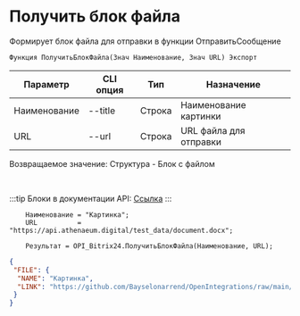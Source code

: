 ﻿---
sidebar_position: 9
---

# Получить блок файла
 Формирует блок файла для отправки в функции ОтправитьСообщение



`Функция ПолучитьБлокФайла(Знач Наименование, Знач URL) Экспорт`

  | Параметр | CLI опция | Тип | Назначение |
  |-|-|-|-|
  | Наименование | --title | Строка | Наименование картинки |
  | URL | --url | Строка | URL файла для отправки |

  
  Возвращаемое значение:   Структура - Блок с файлом

<br/>

:::tip
Блоки в документации API: [Ссылка](https://dev.1c-bitrix.ru/learning/course/?COURSE_ID=93&CHAPTER_ID=07867)
:::
<br/>


```bsl title="Пример кода"
    Наименование = "Картинка";
    URL          = "https://api.athenaeum.digital/test_data/document.docx";

    Результат = OPI_Bitrix24.ПолучитьБлокФайла(Наименование, URL);
```
    



```json title="Результат"
{
 "FILE": {
  "NAME": "Картинка",
  "LINK": "https://github.com/Bayselonarrend/OpenIntegrations/raw/main/service/test_data/document.docx"
 }
}
```
